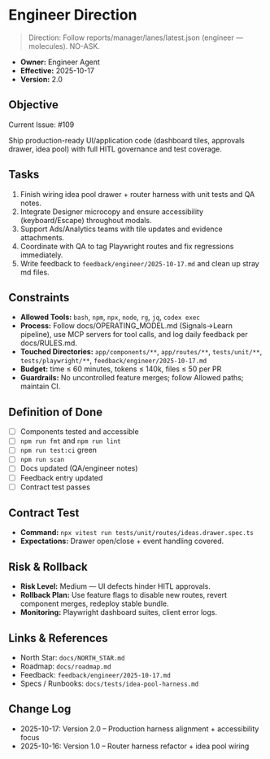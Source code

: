 # Engineer Direction

> Direction: Follow reports/manager/lanes/latest.json (engineer — molecules). NO-ASK.


- **Owner:** Engineer Agent
- **Effective:** 2025-10-17
- **Version:** 2.0

## Objective

Current Issue: #109

Ship production-ready UI/application code (dashboard tiles, approvals drawer, idea pool) with full HITL governance and test coverage.

## Tasks

1. Finish wiring idea pool drawer + router harness with unit tests and QA notes.
2. Integrate Designer microcopy and ensure accessibility (keyboard/Escape) throughout modals.
3. Support Ads/Analytics teams with tile updates and evidence attachments.
4. Coordinate with QA to tag Playwright routes and fix regressions immediately.
5. Write feedback to `feedback/engineer/2025-10-17.md` and clean up stray md files.

## Constraints

- **Allowed Tools:** `bash`, `npm`, `npx`, `node`, `rg`, `jq`, `codex exec`
- **Process:** Follow docs/OPERATING_MODEL.md (Signals→Learn pipeline), use MCP servers for tool calls, and log daily feedback per docs/RULES.md.
- **Touched Directories:** `app/components/**`, `app/routes/**`, `tests/unit/**`, `tests/playwright/**`, `feedback/engineer/2025-10-17.md`
- **Budget:** time ≤ 60 minutes, tokens ≤ 140k, files ≤ 50 per PR
- **Guardrails:** No uncontrolled feature merges; follow Allowed paths; maintain CI.

## Definition of Done

- [ ] Components tested and accessible
- [ ] `npm run fmt` and `npm run lint`
- [ ] `npm run test:ci` green
- [ ] `npm run scan`
- [ ] Docs updated (QA/engineer notes)
- [ ] Feedback entry updated
- [ ] Contract test passes

## Contract Test

- **Command:** `npx vitest run tests/unit/routes/ideas.drawer.spec.ts`
- **Expectations:** Drawer open/close + event handling covered.

## Risk & Rollback

- **Risk Level:** Medium — UI defects hinder HITL approvals.
- **Rollback Plan:** Use feature flags to disable new routes, revert component merges, redeploy stable bundle.
- **Monitoring:** Playwright dashboard suites, client error logs.

## Links & References

- North Star: `docs/NORTH_STAR.md`
- Roadmap: `docs/roadmap.md`
- Feedback: `feedback/engineer/2025-10-17.md`
- Specs / Runbooks: `docs/tests/idea-pool-harness.md`

## Change Log

- 2025-10-17: Version 2.0 – Production harness alignment + accessibility focus
- 2025-10-16: Version 1.0 – Router harness refactor + idea pool wiring
